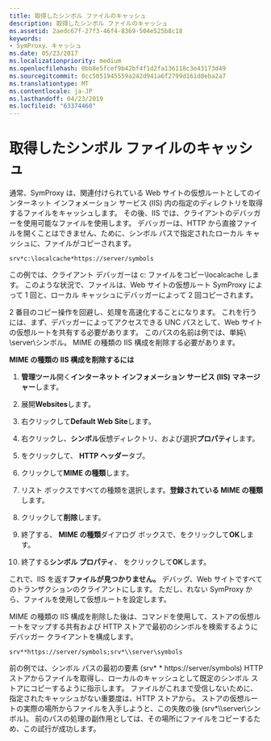 ```yaml
---
title: 取得したシンボル ファイルのキャッシュ
description: 取得したシンボル ファイルのキャッシュ
ms.assetid: 2aedc67f-27f3-46f4-8369-504e525b8c18
keywords:
- SymProxy、キャッシュ
ms.date: 05/23/2017
ms.localizationpriority: medium
ms.openlocfilehash: 0bb8e5fcef9b42bf4f1d2fa136118c3e43173d49
ms.sourcegitcommit: 0cc5051945559a242d941a6f2799d161d8eba2a7
ms.translationtype: MT
ms.contentlocale: ja-JP
ms.lasthandoff: 04/23/2019
ms.locfileid: "63374460"
---
```

# <a name="caching-acquired-symbol-files"></a>取得したシンボル ファイルのキャッシュ


通常、SymProxy は、関連付けられている Web サイトの仮想ルートとしてのインターネット インフォメーション サービス (IIS) 内の指定のディレクトリを取得するファイルをキャッシュします。 その後、IIS では、クライアントのデバッガーを使用可能なファイルを使用します。 デバッガーは、HTTP から直接ファイルを開くことはできません、ために、シンボル パスで指定されたローカル キャッシュに、ファイルがコピーされます。

```text
srv*c:\localcache*https://server/symbols
```

この例では、クライアント デバッガーは c: ファイルをコピー\\localcache します。 このような状況で、ファイルは、Web サイトの仮想ルート SymProxy によって 1 回と、ローカル キャッシュにデバッガーによって 2 回コピーされます。

2 番目のコピー操作を回避し、処理を高速化することになります。 これを行うには、まず、デバッガーによってアクセスできる UNC パスとして、Web サイトの仮想ルートを共有する必要があります。 このパスの名前は例では、単純\\ \\server\\シンボル。 MIME の種類の IIS 構成を削除する必要があります。

**MIME の種類の IIS 構成を削除するには**

1.  **管理ツール**開く**インターネット インフォメーション サービス (IIS) マネージャー**します。

2.  展開**Websites**します。

3.  右クリックして**Default Web Site**します。

4.  右クリックし、**シンボル**仮想ディレクトリ、および選択**プロパティ**します。

5.  をクリックして、 **HTTP ヘッダー**タブ。

6.  クリックして**MIME の種類**します。

7.  リスト ボックスですべての種類を選択します。**登録されている MIME の種類**します。

8.  クリックして**削除**します。

9.  終了する、 **MIME の種類**ダイアログ ボックスで、をクリックして**OK**します。

10. 終了する**シンボル プロパティ**、 をクリックして**OK**します。

これで、IIS を返す**ファイルが見つかりません。** デバッグ、Web サイトですべてのトランザクションのクライアントにします。 ただし、れない SymProxy から、ファイルを使用して仮想ルートを設定します。

MIME の種類の IIS 構成を削除した後は、コマンドを使用して、ストアの仮想ルートをマップする共有および HTTP ストアで最初のシンボルを検索するようにデバッガー クライアントを構成します。

```text
srv**https://server/symbols;srv*\\server\symbols
```

前の例では、シンボル パスの最初の要素 (srv\* \* https://server/symbols) HTTP ストアからファイルを取得し、ローカルのキャッシュとして既定のシンボル ストアにコピーするように指示します。 ファイルがこれまで受信しないために、指定されたキャッシュがない重要度は、HTTP ストアから。 ストアの仮想ルートの実際の場所からファイルを入手しようと、この失敗の後 (srv\*\\\\server\\シンボル)。 前のパスの処理の副作用としては、その場所にファイルをコピーするため、この試行が成功します。

 

 





